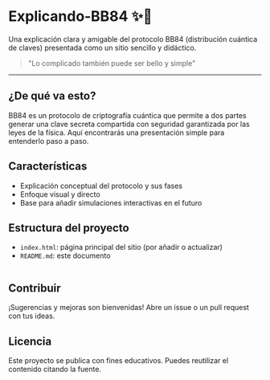# Explicando‑BB84 ✨🔐

Una explicación clara y amigable del protocolo BB84 (distribución cuántica de claves) presentada como un sitio sencillo y didáctico.

> "Lo complicado también puede ser bello y simple"

---

## ¿De qué va esto?
BB84 es un protocolo de criptografía cuántica que permite a dos partes generar una clave secreta compartida con seguridad garantizada por las leyes de la física. Aquí encontrarás una presentación simple para entenderlo paso a paso.

## Características
- Explicación conceptual del protocolo y sus fases
- Enfoque visual y directo
- Base para añadir simulaciones interactivas en el futuro

## Estructura del proyecto
- `index.html`: página principal del sitio (por añadir o actualizar)
- `README.md`: este documento
  ```

## Contribuir
¡Sugerencias y mejoras son bienvenidas! Abre un issue o un pull request con tus ideas.

## Licencia
Este proyecto se publica con fines educativos. Puedes reutilizar el contenido citando la fuente.

